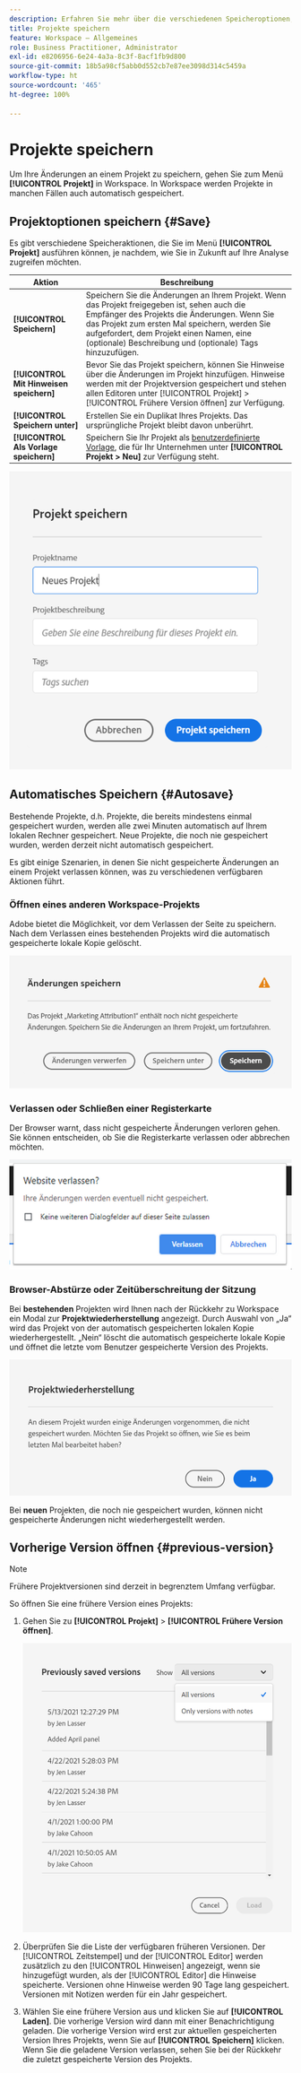```yaml
---
description: Erfahren Sie mehr über die verschiedenen Speicheroptionen, einschließlich „automatisches Speichern“, „Speichern unter“, „Als Vorlage speichern“ und „Frühere Versionen öffnen“.
title: Projekte speichern
feature: Workspace – Allgemeines
role: Business Practitioner, Administrator
exl-id: e8206956-6e24-4a3a-8c3f-8acf1fb9d800
source-git-commit: 18b5a98cf5abb0d552cb7e87ee3098d314c5459a
workflow-type: ht
source-wordcount: '465'
ht-degree: 100%

---
```


# Projekte speichern

Um Ihre Änderungen an einem Projekt zu speichern, gehen Sie zum Menü **[!UICONTROL Projekt]** in Workspace. In Workspace werden Projekte in manchen Fällen auch automatisch gespeichert.

## Projektoptionen speichern {#Save}

Es gibt verschiedene Speicheraktionen, die Sie im Menü **[!UICONTROL Projekt]** ausführen können, je nachdem, wie Sie in Zukunft auf Ihre Analyse zugreifen möchten.

| Aktion | Beschreibung |
|---|---| 
| **[!UICONTROL Speichern]** | Speichern Sie die Änderungen an Ihrem Projekt. Wenn das Projekt freigegeben ist, sehen auch die Empfänger des Projekts die Änderungen. Wenn Sie das Projekt zum ersten Mal speichern, werden Sie aufgefordert, dem Projekt einen Namen, eine (optionale) Beschreibung und (optionale) Tags hinzuzufügen. |
| **[!UICONTROL Mit Hinweisen speichern]** | Bevor Sie das Projekt speichern, können Sie Hinweise über die Änderungen im Projekt hinzufügen. Hinweise werden mit der Projektversion gespeichert und stehen allen Editoren unter [!UICONTROL Projekt] > [!UICONTROL Frühere Version öffnen] zur Verfügung. |
| **[!UICONTROL Speichern unter]** | Erstellen Sie ein Duplikat Ihres Projekts. Das ursprüngliche Projekt bleibt davon unberührt. |
| **[!UICONTROL Als Vorlage speichern]** | Speichern Sie Ihr Projekt als [benutzerdefinierte Vorlage](https://docs.adobe.com/content/help/de-DE/analytics/analyze/analysis-workspace/build-workspace-project/starter-projects.html), die für Ihr Unternehmen unter **[!UICONTROL Projekt > Neu]** zur Verfügung steht. |

![](assets/save-project.png)

## Automatisches Speichern {#Autosave}

Bestehende Projekte, d.h. Projekte, die bereits mindestens einmal gespeichert wurden, werden alle zwei Minuten automatisch auf Ihrem lokalen Rechner gespeichert. Neue Projekte, die noch nie gespeichert wurden, werden derzeit nicht automatisch gespeichert.

Es gibt einige Szenarien, in denen Sie nicht gespeicherte Änderungen an einem Projekt verlassen können, was zu verschiedenen verfügbaren Aktionen führt.

### Öffnen eines anderen Workspace-Projekts

Adobe bietet die Möglichkeit, vor dem Verlassen der Seite zu speichern. Nach dem Verlassen eines bestehenden Projekts wird die automatisch gespeicherte lokale Kopie gelöscht.

![](assets/existing-save.png)

### Verlassen oder Schließen einer Registerkarte

Der Browser warnt, dass nicht gespeicherte Änderungen verloren gehen. Sie können entscheiden, ob Sie die Registerkarte verlassen oder abbrechen möchten.

![](assets/browser-image.png)

### Browser-Abstürze oder Zeitüberschreitung der Sitzung

Bei **bestehenden** Projekten wird Ihnen nach der Rückkehr zu Workspace ein Modal zur **Projektwiederherstellung** angezeigt. Durch Auswahl von „Ja“ wird das Projekt von der automatisch gespeicherten lokalen Kopie wiederhergestellt. „Nein“ löscht die automatisch gespeicherte lokale Kopie und öffnet die letzte vom Benutzer gespeicherte Version des Projekts.

![](assets/project-recovery.png)

Bei **neuen** Projekten, die noch nie gespeichert wurden, können nicht gespeicherte Änderungen nicht wiederhergestellt werden.

## Vorherige Version öffnen {#previous-version}

>[!NOTE]
>
>Frühere Projektversionen sind derzeit in begrenztem Umfang verfügbar.

So öffnen Sie eine frühere Version eines Projekts:

1. Gehen Sie zu **[!UICONTROL Projekt]** > **[!UICONTROL Frühere Version öffnen]**.

   ![](assets/previous-versions.png)

1. Überprüfen Sie die Liste der verfügbaren früheren Versionen.
   Der [!UICONTROL Zeitstempel] und der [!UICONTROL Editor] werden zusätzlich zu den [!UICONTROL Hinweisen] angezeigt, wenn sie hinzugefügt wurden, als der [!UICONTROL Editor] die Hinweise speicherte. Versionen ohne Hinweise werden 90 Tage lang gespeichert. Versionen mit Notizen werden für ein Jahr gespeichert.
1. Wählen Sie eine frühere Version aus und klicken Sie auf **[!UICONTROL Laden]**.
Die vorherige Version wird dann mit einer Benachrichtigung geladen. Die vorherige Version wird erst zur aktuellen gespeicherten Version Ihres Projekts, wenn Sie auf **[!UICONTROL Speichern]** klicken. Wenn Sie die geladene Version verlassen, sehen Sie bei der Rückkehr die zuletzt gespeicherte Version des Projekts.
